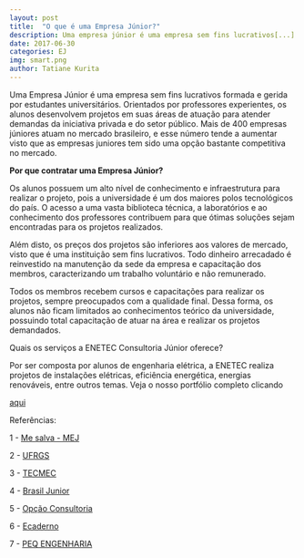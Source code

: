 ```yaml
---
layout: post
title:  "O que é uma Empresa Júnior?"
description: Uma empresa júnior é uma empresa sem fins lucrativos[...]
date: 2017-06-30
categories: EJ
img: smart.png
author: Tatiane Kurita
---
```

Uma Empresa Júnior é uma empresa sem fins lucrativos formada e gerida por estudantes universitários. Orientados por professores experientes, os alunos desenvolvem projetos em suas áreas de atuação para atender demandas da iniciativa privada e do setor público. Mais de 400 empresas júniores atuam no mercado brasileiro, e esse número tende a aumentar visto que as empresas juniores tem sido uma opção bastante competitiva no mercado.

**Por que contratar uma Empresa Júnior?**
 
Os alunos possuem um alto nível de conhecimento e infraestrutura para realizar o projeto, pois a universidade é um dos maiores polos tecnológicos do país. O acesso a uma vasta biblioteca técnica, a laboratórios e ao conhecimento dos professores contribuem para que ótimas soluções sejam encontradas para os projetos realizados.	
	
Além disto, os preços dos projetos são inferiores aos valores de mercado, visto que é uma instituição sem fins lucrativos. Todo dinheiro arrecadado é reinvestido na manutenção da sede da empresa e capacitação dos membros, caracterizando um trabalho voluntário e não remunerado.
 
Todos os membros recebem cursos e capacitações para realizar os projetos, sempre preocupados com a qualidade final. Dessa forma, os alunos não ficam limitados ao conhecimentos  teórico da universidade, possuindo total capacitação de atuar na área e realizar os projetos demandados.
	
 
 
Quais os serviços a ENETEC Consultoria Júnior oferece?


Por ser composta por alunos de engenharia elétrica, a ENETEC realiza projetos de instalações elétricas, eficiência energética, energias renováveis, entre outros temas. Veja o nosso portfólio completo clicando <p target="_blank">[aqui](http://enetec.unb.br/portfolio2/)</p>
 
Referências:
 
1 - [Me salva - MEJ](http://blog.mesalva.com/de-tudo-um-pouco/mej-o-que-e-e-como-funciona-o-movimento-empresa-junior/)

2 - [UFRGS](https://www.ufrgs.br/empreendedorismo/?page_id=175)

3 - [TECMEC](http://tecmec.org.br/empresa-junior-e-sua-federacao/)

4 - [Brasil Junior](https://brasiljunior.org.br/noticias/lei-empresa-junior-o-que-mudou-desde-entao)

5 - [Opção Consultoria](http://www.opcaoconsultoria.com/single-post/2017/03/20/Por-que-contratar-uma-Empresa-Júnior)

6 - [Ecaderno](http://www.ecaderno.com/profissional/por-que-contratar-um-empresario-junior)

7 - [PEQ ENGENHARIA](http://www.peqengenhariajr.com.br/por-que-optar-por-uma-empresa-junior/)
